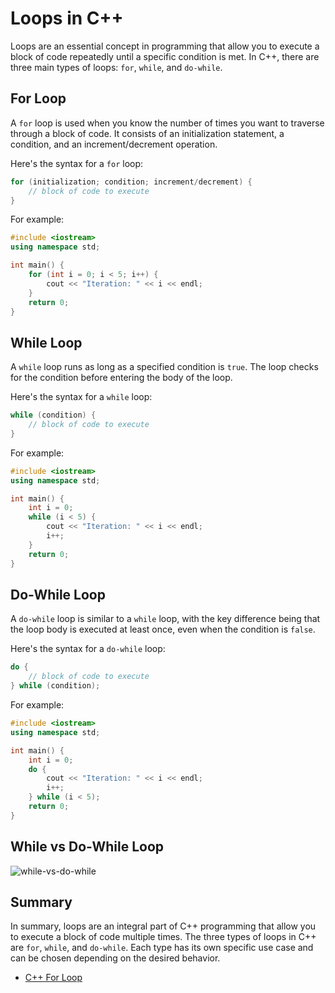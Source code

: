 # Loops in C++

Loops are an essential concept in programming that allow you to execute a block of code repeatedly until a specific condition is met. In C++, there are three main types of loops: `for`, `while`, and `do-while`.

## For Loop

A `for` loop is used when you know the number of times you want to traverse through a block of code. It consists of an initialization statement, a condition, and an increment/decrement operation.

Here's the syntax for a `for` loop:

```cpp
for (initialization; condition; increment/decrement) {
    // block of code to execute
}
```

For example:

```cpp
#include <iostream>
using namespace std;

int main() {
    for (int i = 0; i < 5; i++) {
        cout << "Iteration: " << i << endl;
    }
    return 0;
}
```

## While Loop

A `while` loop runs as long as a specified condition is `true`. The loop checks for the condition before entering the body of the loop.

Here's the syntax for a `while` loop:

```cpp
while (condition) {
    // block of code to execute
}
```

For example:

```cpp
#include <iostream>
using namespace std;

int main() {
    int i = 0;
    while (i < 5) {
        cout << "Iteration: " << i << endl;
        i++;
    }
    return 0;
}
```

## Do-While Loop

A `do-while` loop is similar to a `while` loop, with the key difference being that the loop body is executed at least once, even when the condition is `false`.

Here's the syntax for a `do-while` loop:

```cpp
do {
    // block of code to execute
} while (condition);
```

For example:

```cpp
#include <iostream>
using namespace std;

int main() {
    int i = 0;
    do {
        cout << "Iteration: " << i << endl;
        i++;
    } while (i < 5);
    return 0;
}
```

## While vs Do-While Loop

![while-vs-do-while](https://github.com/Rishabh672003/Programming-Notes/assets/53911515/3b283fbf-014d-43d3-ada6-fa8c0477a39c)

## Summary

In summary, loops are an integral part of C++ programming that allow you to execute a block of code multiple times. The three types of loops in C++ are `for`, `while`, and `do-while`. Each type has its own specific use case and can be chosen depending on the desired behavior.

- [C++ For Loop](https://www.w3schools.com/cpp/cpp_for_loop.asp)
